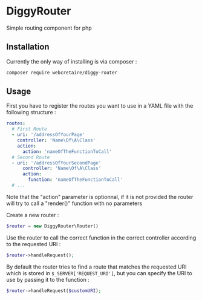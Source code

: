 # DiggyRouter
Simple routing component for php

## Installation
Currently the only way of installing is via composer :
```bash
composer require webcretaire/diggy-router
```

## Usage
First you have to register the routes you want to use in a YAML file with the following structure :
````yaml
routes:
  # First Route
  - uri: '/addressOfYourPage'
    controller: 'Name\Of\A\Class'
    action: 
      action: 'nameOfTheFunctionToCall'
  # Second Route
  - uri: '/addressOfYourSecondPage'
      controller: 'Name\Of\A\Class'
      action: 
        function: 'nameOfTheFunctionToCall'
  # ...
````

Note that the "action" parameter is optionnal, if it is not provided the router will try to call a "render()" function with no parameters

Create a new router :
````php
$router = new DiggyRouter\Router()
````
Use the router to call the correct function in the correct controller according to the requested URI :
````php
$router->handleRequest();
````
By default the router tries to find a route that matches the requested URI which is stored in 
```$_SERVER['REQUEST_URI']```, but you can specify the URI to use by passing it to the function :
````php
$router->handleRequest($customURI);
````
